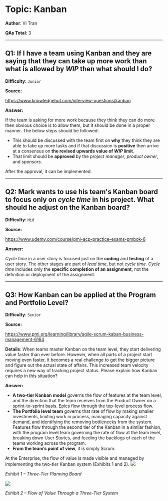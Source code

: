# Topic: Kanban

**Author**: Vi Tran

**QAs Total**: 3

---

## Q1: If I have a team using Kanban and they are saying that they can take up more work than what is allowed by _WIP_ then what should I do? 

**Difficulty:** `Junior`

**Source:**

https://www.knowledgehut.com/interview-questions/kanban

**Answer:**

If the team is asking for more work because they think they can do more then obvious choice is to allow them, but it should be done in a proper manner. The below steps should be followed:
* This should be discussed with the team first on **why** they think they are able to take up more tasks and if that discussion is **positive** then arrive at a consensus on **the revised upwards value of _WIP_ limit**. 
* That limit should be **approved** by the _project manager_, _product owner_, and _sponsors_.

After the approval, it can be implemented.

---

## Q2: Mark wants to use his team's Kanban board to focus only on _cycle time_ in his project. What should he adjust on the Kanban board?

**Difficulty**: `Mid`

**Source:**

https://www.udemy.com/course/pmi-acp-practice-exams-pmbok-6


**Answer:**

_Cycle time_ in a user story is focused just on the **coding** and **testing** of a user story. The other stages are part of _lead time_, but not _cycle time_. _Cycle time_ includes only the **specific completion of an assignment**, not the definition or deployment of the assignment.

---

## Q3: How Kanban can be applied at the Program and Portfolio Level?

**Difficulty**: `Senior`

**Source:**

https://www.pmi.org/learning/library/agile-scrum-kaban-business-management-6164

**Details**:
When teams master Kanban on the team level, they start delivering value faster than ever before. However, when all parts of a project start moving even faster, it becomes a real challenge to get the bigger picture and figure out the actual state of affairs. This increased team velocity requires a new way of tracking project status. Please explain how Kanban can help in this situation?

**Answer:**

* **A two-tier Kanban model** governs the flow of features at the team level, and the direction that the team receives from the Product Owner on a sprint-to-sprint basis. Epics flow through the top-level process flow. 
* **The Portfolio level team** governs that rate of flow by making smaller investments, limiting work in process, managing capacity against demand, and identifying the removing bottlenecks from the system. Features flow through the second tier of the Kanban in a similar fashion, with the program level team governing the rate of flow at the team level, breaking down User Stories, and feeding the backlogs of each of the teams working across the program. 
* **From the team’s point of view**, it is simply Scrum. 

At the Enterprise, the flow of value is made visible and managed by implementing the two-tier Kanban system (Exhibits 1 and 2).
![](https://www.pmi.org/kasimage/47d81be1-fe29-42a0-8081-a93e710d4105/image03.jpg)

_Exhibit 1 – Three-Tier Planning Board_

![](https://www.pmi.org/kasimage/47d81be1-fe29-42a0-8081-a93e710d4105/image04.jpg)

_Exhibit 2 – Flow of Value Through a Three-Tier System_
